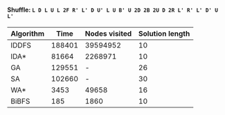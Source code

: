 #### Shuffle: `L D L U L 2F R' L' D U' L U B' U 2D 2B 2U D 2R L' R' L' D' U L'`
| Algorithm | Time | Nodes visited | Solution length |
| ----- | ----- | ----- | ----- |
| IDDFS | 188401 | 39594952 | 10 |
| IDA* | 81664 | 2268971 | 10 |
| GA | 129551 | - | 26 |
| SA | 102660 | - | 30 |
| WA* | 3453 | 49658 | 16 |
| BiBFS | 185 | 1860 | 10 |